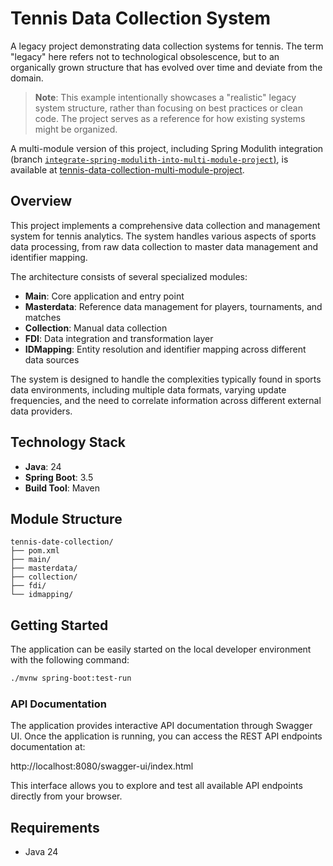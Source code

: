 # Tennis Data Collection System

A legacy project demonstrating data collection systems for tennis. The term "legacy" here refers not to technological obsolescence, but to an organically grown structure that has evolved over time and deviate from the domain.

> **Note**: This example intentionally showcases a "realistic" legacy system structure, rather than focusing on best practices or clean code. The project serves as a reference for how existing systems might be organized.

A multi-module version of this project, including Spring Modulith integration (branch [`integrate-spring-modulith-into-multi-module-project`)](https://github.com/rudolfgrauberger/tennis-data-collection-multi-module-project/tree/integrate-spring-modulith-into-multi-module-project), is available at [tennis-data-collection-multi-module-project](https://github.com/rudolfgrauberger/tennis-data-collection-multi-module-project).

## Overview

This project implements a comprehensive data collection and management system for tennis analytics. The system handles various aspects of sports data processing, from raw data collection to master data management and identifier mapping.

The architecture consists of several specialized modules:
- **Main**: Core application and entry point
- **Masterdata**: Reference data management for players, tournaments, and matches
- **Collection**: Manual data collection
- **FDI**: Data integration and transformation layer
- **IDMapping**: Entity resolution and identifier mapping across different data sources

The system is designed to handle the complexities typically found in sports data environments, including multiple data formats, varying update frequencies, and the need to correlate information across different external data providers.

## Technology Stack

- **Java**: 24
- **Spring Boot**: 3.5
- **Build Tool**: Maven

## Module Structure
```
tennis-date-collection/
├── pom.xml
├── main/
├── masterdata/
├── collection/
├── fdi/
└── idmapping/
```

## Getting Started

The application can be easily started on the local developer environment with the following command:

```bash
./mvnw spring-boot:test-run
```

### API Documentation

The application provides interactive API documentation through Swagger UI. Once the application is running, you can access the REST API endpoints documentation at:

http://localhost:8080/swagger-ui/index.html

This interface allows you to explore and test all available API endpoints directly from your browser.

## Requirements

- Java 24
